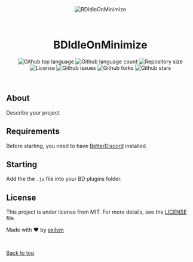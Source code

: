 <div align="center" id="top"> 
  <img src="./.github/app.gif" alt="BDIdleOnMinimize" />

  &#xa0;
</div>

<h1 align="center">BDIdleOnMinimize</h1>

<p align="center">
  <img alt="Github top language" src="https://img.shields.io/github/languages/top/exilvm/bdidleonminimize?color=56BEB8">

  <img alt="Github language count" src="https://img.shields.io/github/languages/count/exilvm/bdidleonminimize?color=56BEB8">

  <img alt="Repository size" src="https://img.shields.io/github/repo-size/exilvm/bdidleonminimize?color=56BEB8">

  <img alt="License" src="https://img.shields.io/github/license/exilvm/bdidleonminimize?color=56BEB8">

  <img alt="Github issues" src="https://img.shields.io/github/issues/exilvm/bdidleonminimize?color=56BEB8" />

  <img alt="Github forks" src="https://img.shields.io/github/forks/exilvm/bdidleonminimize?color=56BEB8" />

  <img alt="Github stars" src="https://img.shields.io/github/stars/exilvm/bdidleonminimize?color=56BEB8" />
</p>

<br>

## About

Describe your project

## Requirements

Before starting, you need to have [BetterDiscord](https://betterdiscord.app) installed.

## Starting
Add the the `.js` file into your BD plugins folder.

## License ##

This project is under license from MIT. For more details, see the [LICENSE](LICENSE.md) file.


Made with :heart: by <a href="https://github.com/exilvm" target="_blank">exilvm</a>

&#xa0;

<a href="#top">Back to top</a>
